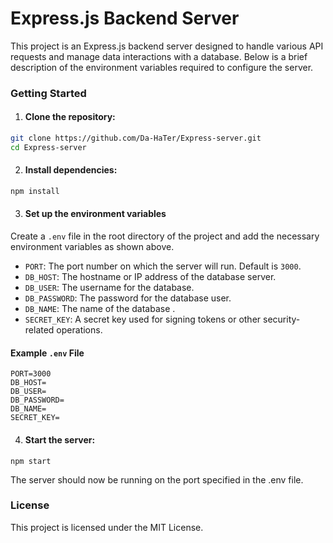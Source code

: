 
# Express.js Backend Server

This project is an Express.js backend server designed to handle various API requests and manage data interactions with a database. Below is a brief description of the environment variables required to configure the server.




### Getting Started
1. #### Clone the repository:
```bash
git clone https://github.com/Da-HaTer/Express-server.git
cd Express-server
```
2. #### Install dependencies:
```bash
npm install
```

3. #### Set up the environment variables

Create a ``.env`` file in the root directory of the project and add the necessary environment variables as shown above.

- `PORT`: The port number on which the server will run. Default is `3000`.
- `DB_HOST`: The hostname or IP address of the database server.
- `DB_USER`: The username for the database.
- `DB_PASSWORD`: The password for the database user.
- `DB_NAME`: The name of the database .
- `SECRET_KEY`: A secret key used for signing tokens or other security-related operations.




#### Example `.env` File

```shell
PORT=3000
DB_HOST=
DB_USER=
DB_PASSWORD=
DB_NAME=
SECRET_KEY=
```

4. #### Start the server:
```shell
npm start
```
The server should now be running on the port specified in the .env file.



### License
This project is licensed under the MIT License.

